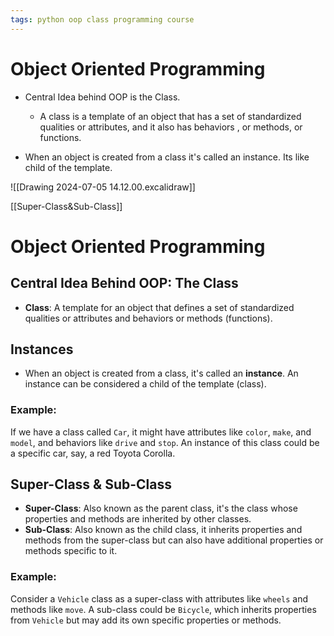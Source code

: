 ```yaml
---
tags: python oop class programming course
---
```


# Object Oriented Programming
 - Central Idea behind OOP is the Class.
	 - A class is a template of an object that has a set of  standardized qualities or attributes, and it also has behaviors , or methods, or functions.

- When an object is created from a class it's called an instance.  Its like child of the template.

![[Drawing 2024-07-05 14.12.00.excalidraw]]

[[Super-Class&Sub-Class]]


# Object Oriented Programming

## Central Idea Behind OOP: The Class
- **Class**: A template for an object that defines a set of standardized qualities or attributes and behaviors or methods (functions).

## Instances
- When an object is created from a class, it's called an **instance**. An instance can be considered a child of the template (class).

### Example:
If we have a class called `Car`, it might have attributes like `color`, `make`, and `model`, and behaviors like `drive` and `stop`. An instance of this class could be a specific car, say, a red Toyota Corolla.

## Super-Class & Sub-Class
- **Super-Class**: Also known as the parent class, it's the class whose properties and methods are inherited by other classes.
- **Sub-Class**: Also known as the child class, it inherits properties and methods from the super-class but can also have additional properties or methods specific to it.

### Example:
Consider a `Vehicle` class as a super-class with attributes like `wheels` and methods like `move`. A sub-class could be `Bicycle`, which inherits properties from `Vehicle` but may add its own specific properties or methods.